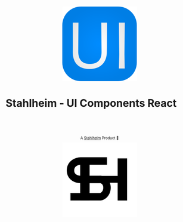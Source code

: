 <p align="center">
  <img src="https://github.com/stahlheim/ui-components-react/blob/dev/public/icon.svg">
</p>

# Stahlheim - UI Components React


<br><br>
<p align="center">
  <sub><sup>A <a href="https://github.com/stahlheim">Stahlheim</a> Product 🫶</sup></sub><br>
  <img src="https://github.com/stahlheim/.github/blob/main/profile/icons/sh_icon.svg">
</p>
